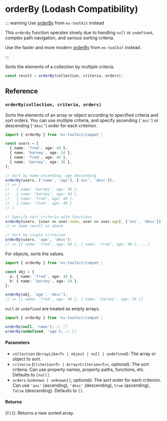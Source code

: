 # orderBy (Lodash Compatibility)

::: warning Use [orderBy](../../array/orderBy.md) from `es-toolkit` instead

This `orderBy` function operates slowly due to handling `null` or `undefined`, complex path navigation, and various sorting criteria.

Use the faster and more modern [orderBy](../../array/orderBy.md) from `es-toolkit` instead.

:::

Sorts the elements of a collection by multiple criteria.

```typescript
const result = orderBy(collection, criteria, orders);
```

## Reference

### `orderBy(collection, criteria, orders)`

Sorts the elements of an array or object according to specified criteria and sort orders. You can use multiple criteria, and specify ascending (`'asc'`) or descending (`'desc'`) order for each criterion.

```typescript
import { orderBy } from 'es-toolkit/compat';

const users = [
  { name: 'fred', age: 48 },
  { name: 'barney', age: 34 },
  { name: 'fred', age: 40 },
  { name: 'barney', age: 36 },
];

// Sort by name ascending, age descending
orderBy(users, ['name', 'age'], ['asc', 'desc']);
// => [
//   { name: 'barney', age: 36 },
//   { name: 'barney', age: 34 },
//   { name: 'fred', age: 48 },
//   { name: 'fred', age: 40 }
// ]

// Specify sort criteria with functions
orderBy(users, [user => user.name, user => user.age], ['asc', 'desc']);
// => Same result as above

// Sort by single criterion
orderBy(users, 'age', 'desc');
// => [{ name: 'fred', age: 48 }, { name: 'fred', age: 40 }, ...]
```

For objects, sorts the values.

```typescript
import { orderBy } from 'es-toolkit/compat';

const obj = {
  a: { name: 'fred', age: 48 },
  b: { name: 'barney', age: 34 },
};

orderBy(obj, 'age', 'desc');
// => [{ name: 'fred', age: 48 }, { name: 'barney', age: 34 }]
```

`null` or `undefined` are treated as empty arrays.

```typescript
import { orderBy } from 'es-toolkit/compat';

orderBy(null, 'name'); // []
orderBy(undefined, 'age'); // []
```

#### Parameters

- `collection` (`ArrayLike<T> | object | null | undefined`): The array or object to sort.
- `criteria` (`Criterion<T> | Array<Criterion<T>>`, optional): The sort criteria. Can use property names, property paths, functions, etc. Defaults to `[null]`.
- `orders` (`unknown | unknown[]`, optional): The sort order for each criterion. Can use `'asc'` (ascending), `'desc'` (descending), `true` (ascending), `false` (descending). Defaults to `[]`.

#### Returns

(`T[]`): Returns a new sorted array.
